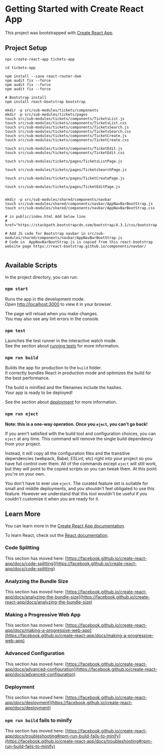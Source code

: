 # Getting Started with Create React App

This project was bootstrapped with [Create React App](https://github.com/facebook/create-react-app).

## Project Setup

```shell
npx create-react-app tickets-app

cd tickets-app

npm install --save react-router-dom
npm audit fix --force
npm audit fix --force
npm audit fix --force

# Bootstrap install
npm install react-bootstrap bootstrap

mkdir -p src/sub-modules/tickets/components
mkdir -p src/sub-modules/tickets/pages
touch src/sub-modules/tickets/components/TicketsList.js
touch src/sub-modules/tickets/components/TicketsList.css
touch src/sub-modules/tickets/components/TicketsSearch.js
touch src/sub-modules/tickets/components/TicketsSearch.css
touch src/sub-modules/tickets/components/TicketCreate.js
touch src/sub-modules/tickets/components/TicketCreate.css

touch src/sub-modules/tickets/components/TicketEdit.js
touch src/sub-modules/tickets/components/TicketEdit.css

touch src/sub-modules/tickets/pages/TicketsListPage.js

touch src/sub-modules/tickets/pages/TicketsSearchPage.js

touch src/sub-modules/tickets/pages/TicketCreatePage.js

touch src/sub-modules/tickets/pages/TicketEditPage.js


mkdir -p src/sub-modules/shared/components/navbar
touch src/sub-modules/shared/components/navbar/AppNavBarBootStrap.js
touch src/sub-modules/shared/components/navbar/AppNavBarBootStrap.css

# in public/index.html Add below line
# href="https://stackpath.bootstrapcdn.com/bootstrap/4.3.1/css/bootstrap.min.css"

# Add JS code for Bootstrap navbar in src/sub-modules/shared/components/navbar/AppNavBarBootStrap.js
# Code in  AppNavBarBootStrap.js is copied from this react-bootstrap website page https://react-bootstrap.github.io/components/navbar/


```

## Available Scripts

In the project directory, you can run:

### `npm start`

Runs the app in the development mode.\
Open [http://localhost:3000](http://localhost:3000) to view it in your browser.

The page will reload when you make changes.\
You may also see any lint errors in the console.

### `npm test`

Launches the test runner in the interactive watch mode.\
See the section about [running tests](https://facebook.github.io/create-react-app/docs/running-tests) for more information.

### `npm run build`

Builds the app for production to the `build` folder.\
It correctly bundles React in production mode and optimizes the build for the best performance.

The build is minified and the filenames include the hashes.\
Your app is ready to be deployed!

See the section about [deployment](https://facebook.github.io/create-react-app/docs/deployment) for more information.

### `npm run eject`

**Note: this is a one-way operation. Once you `eject`, you can't go back!**

If you aren't satisfied with the build tool and configuration choices, you can `eject` at any time. This command will remove the single build dependency from your project.

Instead, it will copy all the configuration files and the transitive dependencies (webpack, Babel, ESLint, etc) right into your project so you have full control over them. All of the commands except `eject` will still work, but they will point to the copied scripts so you can tweak them. At this point you're on your own.

You don't have to ever use `eject`. The curated feature set is suitable for small and middle deployments, and you shouldn't feel obligated to use this feature. However we understand that this tool wouldn't be useful if you couldn't customize it when you are ready for it.

## Learn More

You can learn more in the [Create React App documentation](https://facebook.github.io/create-react-app/docs/getting-started).

To learn React, check out the [React documentation](https://reactjs.org/).

### Code Splitting

This section has moved here: [https://facebook.github.io/create-react-app/docs/code-splitting](https://facebook.github.io/create-react-app/docs/code-splitting)

### Analyzing the Bundle Size

This section has moved here: [https://facebook.github.io/create-react-app/docs/analyzing-the-bundle-size](https://facebook.github.io/create-react-app/docs/analyzing-the-bundle-size)

### Making a Progressive Web App

This section has moved here: [https://facebook.github.io/create-react-app/docs/making-a-progressive-web-app](https://facebook.github.io/create-react-app/docs/making-a-progressive-web-app)

### Advanced Configuration

This section has moved here: [https://facebook.github.io/create-react-app/docs/advanced-configuration](https://facebook.github.io/create-react-app/docs/advanced-configuration)

### Deployment

This section has moved here: [https://facebook.github.io/create-react-app/docs/deployment](https://facebook.github.io/create-react-app/docs/deployment)

### `npm run build` fails to minify

This section has moved here: [https://facebook.github.io/create-react-app/docs/troubleshooting#npm-run-build-fails-to-minify](https://facebook.github.io/create-react-app/docs/troubleshooting#npm-run-build-fails-to-minify)
